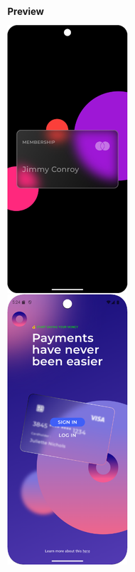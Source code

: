 ## Preview
<img src="Screenshot_preview.png" width="270"/>
<img src="Screenshot_Preview2.png" width="270"/>
